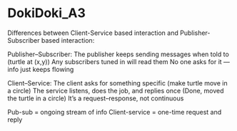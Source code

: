 # DokiDoki_A3
Differences between Client-Service based interaction and Publisher-Subscriber based interaction:

Publisher–Subscriber:
The publisher keeps sending messages when told to (turtle at (x,y))
Any subscribers tuned in will read them
No one asks for it — info just keeps flowing

Client–Service:
The client asks for something specific (make turtle move in a circle)
The service listens, does the job, and replies once (Done, moved the turtle in a circle)
It’s a request–response, not continuous

Pub-sub = ongoing stream of info
Client-service = one-time request and reply
